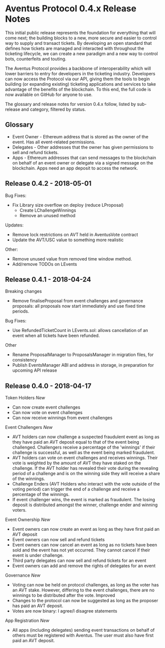﻿# Aventus Protocol 0.4.x Release Notes

This initial public release represents the foundation for everything that will come next; the building blocks to a new, more secure and easier to control way to supply and transact tickets. By developing an open standard that defines how tickets are managed and interacted with throughout the ticketing lifecycle, we can create a new paradigm and a new way to control bots, counterfeits and touting.

The Aventus Protocol provides a backbone of interoperability which will lower barriers to entry for developers in the ticketing industry. Developers can now access the Protocol via our API, giving them the tools to begin building (or expanding existing) ticketing applications and services to take advantage of the benefits of the blockchain. To this end, the full code is now available on GitHub for anyone to use.

The glossary and release notes for version 0.4.x follow, listed by sub-release and category, filtered by status.

## Glossary
* Event Owner - Ethereum address that is stored as the owner of the event. Has all event-related permissions.
* Delegates - Other addresses that the owner has given permissions to sell and refund tickets.
* Apps - Ethereum addresses that can send messages to the blockchain on behalf of an event owner or delegate via a signed message on the blockchain. Apps need an app deposit to access the network.

## Release 0.4.2 - 2018-05-01

Bug Fixes:
* Fix Library size overflow on deploy (reduce LProposal)
  * Create LChallengeWinnings
  * Remove an unused method

Updates:
* Remove lock restrictions on AVT held in AventusVote contract
* Update the AVT/USC value to something more realistic

Other:
* Remove unused value from removed time window method.
* Add/remove TODOs on LEvents

## Release 0.4.1 - 2018-04-24

Breaking changes
* Remove finaliseProposal from event challenges and governance proposals: all proposals now start immediately and use fixed time periods.

Bug Fixes:
* Use RefundedTicketCount in LEvents.sol: allows cancellation of an event when all tickets have been refunded.

Other
* Rename ProposalManager to ProposalsManager in migration files, for consistency
* Publish EventsManager ABI and address in storage, in preparation for upcoming API release

## Release 0.4.0 - 2018-04-17 

Token Holders
*New*
* Can now create event challenges
* Can now vote on event challenges
* Can now receive winnings from event challenges

Event Challengers
*New*
*  AVT holders can now challenge a suspected fraudulent event as long as they have paid an AVT deposit equal to that of the event being challenged. Challengers receive a percentage of the 'winnings' if their challenge is successful, as well as the event being marked fraudulent.
* AVT holders can vote on event challenges and receives winnings. Their vote is weighted by the amount of AVT they have staked on the challenge. If the AVT holder has revealed their vote during the revealing period of a challenge and is on the winning side they will receive a share of the winnings.
* Challenge Enders (AVT Holders who interact with the vote outside of the voting period) can trigger the end of a challenge and receive a percentage of the winnings.
* If event challenger wins, the event is marked as fraudulent. The losing deposit is distributed amongst the winner, challenge ender and winning voters.

Event Ownership
*New*
* Event owners can now create an event as long as they have first paid an AVT deposit
* Event owners can now sell and refund tickets
* Event owners can now cancel an event as long as no tickets have been sold and the event has not yet occurred. They cannot cancel if their event is under challenge.
* Third party delegates can now sell and refund tickets for an event
* Event owners can add and remove the rights of delegates for an event

Governance
*New*
* Voting can now be held on protocol challenges, as long as the voter has an AVT stake. However, differing to the event challenges, there are no winnings to be distributed after the vote.
Improved
* Changes to the protocol can now be suggested as long as the proposer has paid an AVT deposit.
* Votes are now binary: I agree/I disagree statements

App Registration
*New*
* All apps (including delegates) sending event transactions on behalf of others must be registered with Aventus. The user must also have first paid an AVT deposit.